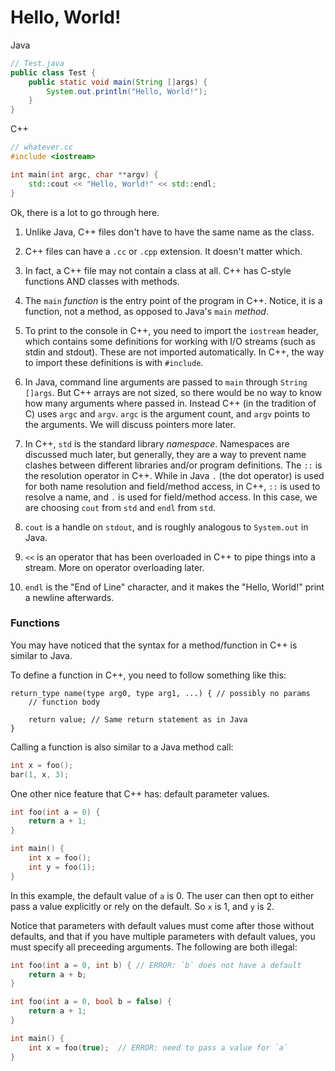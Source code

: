 # Hello, World!

Java
```java
// Test.java
public class Test {
    public static void main(String []args) {
        System.out.println("Hello, World!");
    }
}
```

C++
```cpp
// whatever.cc
#include <iostream>

int main(int argc, char **argv) {
    std::cout << "Hello, World!" << std::endl;
}
```

Ok, there is a lot to go through here.

1. Unlike Java, C++ files don't have to have the same name as the class.

2. C++ files can have a `.cc` or `.cpp` extension. It doesn't matter which.

3. In fact, a C++ file may not contain a class at all. C++ has C-style functions
   AND classes with methods.

4. The `main` _function_ is the entry point of the program in C++. Notice, it is a
   function, not a method, as opposed to Java's `main` _method_.

5. To print to the console in C++, you need to import the `iostream` header,
   which contains some definitions for working with I/O streams (such as stdin
   and stdout). These are not imported automatically. In C++, the way to import
   these definitions is with `#include`.

6. In Java, command line arguments are passed to `main` through `String []args`.
   But C++ arrays are not sized, so there would be no way to know how many
   arguments where passed in. Instead C++ (in the tradition of C) uses `argc`
   and `argv`. `argc` is the argument count, and `argv` points to the arguments.
   We will discuss pointers more later.

7. In C++, `std` is the standard library _namespace_. Namespaces are discussed
   much later, but generally, they are a way to prevent name clashes between
   different libraries and/or program definitions. The `::` is the resolution
   operator in C++. While in Java `.` (the dot operator) is used for both name
   resolution and field/method access, in C++, `::` is used to resolve a name,
   and `.` is used for field/method access. In this case, we are choosing `cout`
   from `std` and `endl` from `std`.

8. `cout` is a handle on `stdout`, and is roughly analogous to `System.out` in
   Java.

9. `<<` is an operator that has been overloaded in C++ to pipe things into a
   stream. More on operator overloading later.

10. `endl` is the "End of Line" character, and it makes the "Hello, World!"
    print a newline afterwards.

### Functions

You may have noticed that the syntax for a method/function in
C++ is similar to Java.

To define a function in C++, you need to follow something like this:
```
return_type name(type arg0, type arg1, ...) { // possibly no params
    // function body

    return value; // Same return statement as in Java
}
```

Calling a function is also similar to a Java method call:
```cpp
int x = foo();
bar(1, x, 3);
```

One other nice feature that C++ has: default parameter values.
```cpp
int foo(int a = 0) {
    return a + 1;
}

int main() {
    int x = foo();
    int y = foo(1);
}
```

In this example, the default value of `a` is 0. The user can then opt to either
pass a value explicitly or rely on the default. So `x` is 1, and `y` is 2.

Notice that parameters with default values must come after those without
defaults, and that if you have multiple parameters with default values, you must
specify all preceeding arguments. The following are both illegal:

```cpp
int foo(int a = 0, int b) { // ERROR: `b` does not have a default
    return a + b;
}
```

```cpp
int foo(int a = 0, bool b = false) {
    return a + 1;
}

int main() {
    int x = foo(true);  // ERROR: need to pass a value for `a`
}
```
